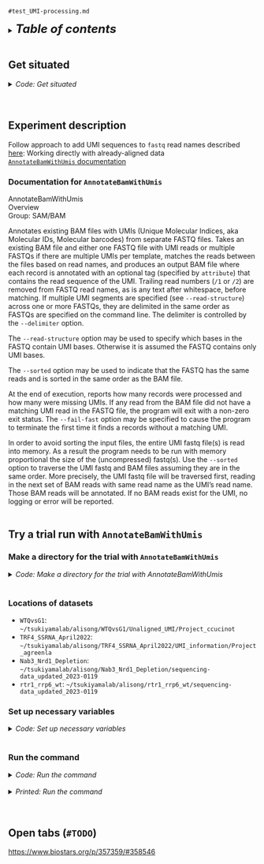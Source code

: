
`#test_UMI-processing.md`

<details>
<summary><b><font size="+2"><i>Table of contents</i></font></b></summary>
<!-- MarkdownTOC -->

1. [Get situated](#get-situated)
1. [Experiment description](#experiment-description)
    1. [Documentation for `AnnotateBamWithUmis`](#documentation-for-annotatebamwithumis)
1. [Try a trial run with `AnnotateBamWithUmis`](#try-a-trial-run-with-annotatebamwithumis)
    1. [Make a directory for the trial with `AnnotateBamWithUmis`](#make-a-directory-for-the-trial-with-annotatebamwithumis)
    1. [Locations of datasets](#locations-of-datasets)
    1. [Set up necessary variables](#set-up-necessary-variables)
    1. [Run the command](#run-the-command)
1. [Open tabs \(`#TODO`\)](#open-tabs-todo)

<!-- /MarkdownTOC -->
</details>
<br />

<a id="get-situated"></a>
## Get situated
<details>
<summary><i>Code: Get situated</i></summary>

```bash
#!/bin/bash
#DONTRUN

grabnode  # 1 core, 100, 200, or 750 GB memory, then default settings

transcriptome && \
    {
        cd results/2023-0115 \
            || echo "cd'ing failed; check on this..."
    }

source activate Trinity_env
```
</details>
<br />
<br />

<a id="experiment-description"></a>
## Experiment description
Follow approach to add UMI sequences to `fastq` read names described [here](https://www.biostars.org/p/357359/#358546): Working directly with already-aligned data  
[`AnnotateBamWithUmis` documentation](https://fulcrumgenomics.github.io/fgbio/tools/latest/AnnotateBamWithUmis.html)

<a id="documentation-for-annotatebamwithumis"></a>
### Documentation for `AnnotateBamWithUmis`
AnnotateBamWithUmis  
Overview  
Group: SAM/BAM

Annotates existing BAM files with UMIs (Unique Molecular Indices, aka Molecular IDs, Molecular barcodes) from separate FASTQ files. Takes an existing BAM file and either one FASTQ file with UMI reads or multiple FASTQs if there are multiple UMIs per template, matches the reads between the files based on read names, and produces an output BAM file where each record is annotated with an optional tag (specified by `attribute`) that contains the read sequence of the UMI. Trailing read numbers (`/1` or `/2`) are removed from FASTQ read names, as is any text after whitespace, before matching. If multiple UMI segments are specified (see `--read-structure`) across one or more FASTQs, they are delimited in the same order as FASTQs are specified on the command line. The delimiter is controlled by the `--delimiter` option.

The `--read-structure` option may be used to specify which bases in the FASTQ contain UMI bases. Otherwise it is assumed the FASTQ contains only UMI bases.

The `--sorted` option may be used to indicate that the FASTQ has the same reads and is sorted in the same order as the BAM file.

At the end of execution, reports how many records were processed and how many were missing UMIs. If any read from the BAM file did not have a matching UMI read in the FASTQ file, the program will exit with a non-zero exit status. The `--fail-fast` option may be specified to cause the program to terminate the first time it finds a records without a matching UMI.

In order to avoid sorting the input files, the entire UMI fastq file(s) is read into memory. As a result the program needs to be run with memory proportional the size of the (uncompressed) fastq(s). Use the `--sorted` option to traverse the UMI fastq and BAM files assuming they are in the same order. More precisely, the UMI fastq file will be traversed first, reading in the next set of BAM reads with same read name as the UMI’s read name. Those BAM reads will be annotated. If no BAM reads exist for the UMI, no logging or error will be reported.
<br />
<br />

<a id="try-a-trial-run-with-annotatebamwithumis"></a>
## Try a trial run with `AnnotateBamWithUmis`
<a id="make-a-directory-for-the-trial-with-annotatebamwithumis"></a>
### Make a directory for the trial with `AnnotateBamWithUmis`
<details>
<summary><i>Code: Make a directory for the trial with AnnotateBamWithUmis</i></summary>

```bash
#!/bin/bash
#DONTRUN #CONTINUE

mkdir test_UMI-processing_AnnotateBamWithUmis
```
</details>
<br />

<a id="locations-of-datasets"></a>
### Locations of datasets
- `WTQvsG1`: `~/tsukiyamalab/alisong/WTQvsG1/Unaligned_UMI/Project_ccucinot`
- `TRF4_SSRNA_April2022`: `~/tsukiyamalab/alisong/TRF4_SSRNA_April2022/UMI_information/Project_agreenla`
- `Nab3_Nrd1_Depletion`: `~/tsukiyamalab/alisong/Nab3_Nrd1_Depletion/sequencing-data_updated_2023-0119`
- `rtr1_rrp6_wt`: `~/tsukiyamalab/alisong/rtr1_rrp6_wt/sequencing-data_updated_2023-0119`

<a id="set-up-necessary-variables"></a>
### Set up necessary variables
<details>
<summary><i>Code: Set up necessary variables</i></summary>

```bash
#!/bin/bash
#DONTRUN #CONTINUE

p_bam="${HOME}/tsukiyamalab/kalavatt/2022_transcriptome-construction/results/2023-0115/bams/unmapped-w/SC_KL_20S"
f_bam="5782_Q_IN_S8.multi-10.bam"

p_fq="${HOME}/tsukiyamalab/alisong/WTQvsG1/Unaligned_UMI/Project_ccucinot"
f_fq="5782_Q_IN_S8_R2_001.fastq.gz"

p_out="./test_UMI-processing_AnnotateBamWithUmis"
f_out="5782_Q_IN_S8.Aligned.sortedByCoord.out.w-UMIs.bam"

echo "${p_bam}"
echo "${f_bam}"
echo "${p_fq}"
echo "${f_fq}"
echo "${p_out}"
echo "${f_out}"

., "${p_bam}/${f_bam}"
., "${p_fq}/${f_fq}"
```
</details>
<br />

<a id="run-the-command"></a>
### Run the command
<details>
<summary><i>Code: Run the command</i></summary>

```bash
#!/bin/bash
#DONTRUN #CONTINUE

fgbio AnnotateBamWithUmis --help
fgbio AnnotateBamWithUmis \
    --input="${p_bam}/${f_bam}" \
    --fastq="${p_fq}/${f_fq}" \
    --output="${p_out}/${f_out}"
```
</details>
<br />

<details>
<summary><i>Printed: Run the command</i></summary>

For `grabnode` with 1 core, 100 GB memory, and default settings
```txt
❯ fgbio AnnotateBamWithUmis \
>     --input="${p_bam}/${f_bam}" \
>     --fastq="${p_fq}/${f_fq}" \
>     --output="${p_out}/${f_out}"
[2023/01/27 16:13:12 | FgBioMain | Info] Executing AnnotateBamWithUmis from fgbio version 1.3.0 as kalavatt@gizmok33 on JRE 11.0.13+7-b1751.21 with snappy, IntelInflater, and IntelDeflater
[2023/01/27 16:13:12 | AnnotateBamWithUmis | Info] Reading in UMIs from FASTQ.
[2023/01/27 16:16:49 | FgBioMain | Info] AnnotateBamWithUmis failed. Elapsed time: 3.66 minutes.
Exception in thread "main" java.lang.OutOfMemoryError: Java heap space
    at java.base/java.lang.StringUTF16.compress(StringUTF16.java:160)
    at java.base/java.lang.String.<init>(String.java:3214)
    at java.base/java.lang.String.<init>(String.java:276)
    at java.base/java.io.BufferedReader.readLine(BufferedReader.java:358)
    at java.base/java.io.BufferedReader.readLine(BufferedReader.java:392)
    at scala.io.BufferedSource$BufferedLineIterator.hasNext(BufferedSource.scala:73)
    at scala.collection.Iterator$SliceIterator.hasNext(Iterator.scala:1219)
    at scala.collection.immutable.List.prependedAll(List.scala:155)
    at scala.collection.IterableOnceOps.toList(IterableOnce.scala:1258)
    at scala.collection.IterableOnceOps.toList$(IterableOnce.scala:1258)
    at scala.collection.AbstractIterator.toList(Iterator.scala:1279)
    at com.fulcrumgenomics.fastq.FastqSource.fetchNextRecord(FastqSource.scala:101)
    at com.fulcrumgenomics.fastq.FastqSource.$anonfun$next$8(FastqSource.scala:94)
    at com.fulcrumgenomics.fastq.FastqSource$$Lambda$397/0x00000001005a8c40.apply$mcV$sp(Unknown Source)
    at com.fulcrumgenomics.commons.CommonsDef.yieldAndThen(CommonsDef.scala:74)
    at com.fulcrumgenomics.commons.CommonsDef.yieldAndThen$(CommonsDef.scala:72)
    at com.fulcrumgenomics.commons.CommonsDef$.yieldAndThen(CommonsDef.scala:422)
    at com.fulcrumgenomics.fastq.FastqSource.next(FastqSource.scala:94)
    at com.fulcrumgenomics.fastq.FastqSource.next(FastqSource.scala:84)
    at scala.collection.Iterator$$anon$9.next(Iterator.scala:575)
    at scala.collection.mutable.Growable.addAll(Growable.scala:62)
    at scala.collection.mutable.Growable.addAll$(Growable.scala:59)
    at scala.collection.immutable.MapBuilderImpl.addAll(Map.scala:683)
    at scala.collection.immutable.Map$.from(Map.scala:634)
    at scala.collection.IterableOnceOps.toMap(IterableOnce.scala:1263)
    at scala.collection.IterableOnceOps.toMap$(IterableOnce.scala:1262)
    at scala.collection.AbstractIterator.toMap(Iterator.scala:1279)
    at com.fulcrumgenomics.umi.AnnotateBamWithUmis.execute(AnnotateBamWithUmis.scala:81)
    at com.fulcrumgenomics.cmdline.FgBioMain.makeItSo(FgBioMain.scala:110)
    at com.fulcrumgenomics.cmdline.FgBioMain.makeItSoAndExit(FgBioMain.scala:86)
    at com.fulcrumgenomics.cmdline.FgBioMain$.main(FgBioMain.scala:50)
    at com.fulcrumgenomics.cmdline.FgBioMain.main(FgBioMain.scala)
```

For `grabnode` with 1 core, 200 GB memory, and default settings
```txt
❯ fgbio AnnotateBamWithUmis \
>     --input="${p_bam}/${f_bam}" \
>     --fastq="${p_fq}/${f_fq}" \
>     --output="${p_out}/${f_out}"
[2023/01/27 16:22:14 | FgBioMain | Info] Executing AnnotateBamWithUmis from fgbio version 1.3.0 as kalavatt@gizmok163 on JRE 11.0.13+7-b1751.21 with snappy, IntelInflater, and IntelDeflater
[2023/01/27 16:22:14 | AnnotateBamWithUmis | Info] Reading in UMIs from FASTQ.
[2023/01/27 16:25:45 | FgBioMain | Info] AnnotateBamWithUmis failed. Elapsed time: 3.55 minutes.
Exception in thread "main" java.lang.OutOfMemoryError: Java heap space
    at scala.collection.immutable.List.prependedAll(List.scala:156)
    at scala.collection.IterableOnceOps.toList(IterableOnce.scala:1258)
    at scala.collection.IterableOnceOps.toList$(IterableOnce.scala:1258)
    at scala.collection.AbstractIterator.toList(Iterator.scala:1279)
    at com.fulcrumgenomics.fastq.FastqSource.fetchNextRecord(FastqSource.scala:101)
    at com.fulcrumgenomics.fastq.FastqSource.$anonfun$next$8(FastqSource.scala:94)
    at com.fulcrumgenomics.fastq.FastqSource$$Lambda$397/0x00000001005a8c40.apply$mcV$sp(Unknown Source)
    at com.fulcrumgenomics.commons.CommonsDef.yieldAndThen(CommonsDef.scala:74)
    at com.fulcrumgenomics.commons.CommonsDef.yieldAndThen$(CommonsDef.scala:72)
    at com.fulcrumgenomics.commons.CommonsDef$.yieldAndThen(CommonsDef.scala:422)
    at com.fulcrumgenomics.fastq.FastqSource.next(FastqSource.scala:94)
    at com.fulcrumgenomics.fastq.FastqSource.next(FastqSource.scala:84)
    at scala.collection.Iterator$$anon$9.next(Iterator.scala:575)
    at scala.collection.mutable.Growable.addAll(Growable.scala:62)
    at scala.collection.mutable.Growable.addAll$(Growable.scala:59)
    at scala.collection.immutable.MapBuilderImpl.addAll(Map.scala:683)
    at scala.collection.immutable.Map$.from(Map.scala:634)
    at scala.collection.IterableOnceOps.toMap(IterableOnce.scala:1263)
    at scala.collection.IterableOnceOps.toMap$(IterableOnce.scala:1262)
    at scala.collection.AbstractIterator.toMap(Iterator.scala:1279)
    at com.fulcrumgenomics.umi.AnnotateBamWithUmis.execute(AnnotateBamWithUmis.scala:81)
    at com.fulcrumgenomics.cmdline.FgBioMain.makeItSo(FgBioMain.scala:110)
    at com.fulcrumgenomics.cmdline.FgBioMain.makeItSoAndExit(FgBioMain.scala:86)
    at com.fulcrumgenomics.cmdline.FgBioMain$.main(FgBioMain.scala:50)
    at com.fulcrumgenomics.cmdline.FgBioMain.main(FgBioMain.scala)
```

For `grabnode` with 1 core, 750 GB memory, and default settings
```txt
❯ fgbio AnnotateBamWithUmis \
>     --input="${p_bam}/${f_bam}" \
>     --fastq="${p_fq}/${f_fq}" \
>     --output="${p_out}/${f_out}"
[2023/01/27 16:30:22 | FgBioMain | Info] Executing AnnotateBamWithUmis from fgbio version 1.3.0 as kalavatt@gizmok15 on JRE 11.0.13+7-b1751.21 with snappy, IntelInflater, and IntelDeflater
[2023/01/27 16:30:22 | AnnotateBamWithUmis | Info] Reading in UMIs from FASTQ.
[2023/01/27 16:33:45 | FgBioMain | Info] AnnotateBamWithUmis failed. Elapsed time: 3.42 minutes.
Exception in thread "main" java.lang.OutOfMemoryError: Java heap space
    at scala.collection.immutable.List.prependedAll(List.scala:156)
    at scala.collection.IterableOnceOps.toList(IterableOnce.scala:1258)
    at scala.collection.IterableOnceOps.toList$(IterableOnce.scala:1258)
    at scala.collection.AbstractIterator.toList(Iterator.scala:1279)
    at com.fulcrumgenomics.fastq.FastqSource.fetchNextRecord(FastqSource.scala:101)
    at com.fulcrumgenomics.fastq.FastqSource.$anonfun$next$8(FastqSource.scala:94)
    at com.fulcrumgenomics.fastq.FastqSource$$Lambda$397/0x00000001005a8c40.apply$mcV$sp(Unknown Source)
    at com.fulcrumgenomics.commons.CommonsDef.yieldAndThen(CommonsDef.scala:74)
    at com.fulcrumgenomics.commons.CommonsDef.yieldAndThen$(CommonsDef.scala:72)
    at com.fulcrumgenomics.commons.CommonsDef$.yieldAndThen(CommonsDef.scala:422)
    at com.fulcrumgenomics.fastq.FastqSource.next(FastqSource.scala:94)
    at com.fulcrumgenomics.fastq.FastqSource.next(FastqSource.scala:84)
    at scala.collection.Iterator$$anon$9.next(Iterator.scala:575)
    at scala.collection.mutable.Growable.addAll(Growable.scala:62)
    at scala.collection.mutable.Growable.addAll$(Growable.scala:59)
    at scala.collection.immutable.MapBuilderImpl.addAll(Map.scala:683)
    at scala.collection.immutable.Map$.from(Map.scala:634)
    at scala.collection.IterableOnceOps.toMap(IterableOnce.scala:1263)
    at scala.collection.IterableOnceOps.toMap$(IterableOnce.scala:1262)
    at scala.collection.AbstractIterator.toMap(Iterator.scala:1279)
    at com.fulcrumgenomics.umi.AnnotateBamWithUmis.execute(AnnotateBamWithUmis.scala:81)
    at com.fulcrumgenomics.cmdline.FgBioMain.makeItSo(FgBioMain.scala:110)
    at com.fulcrumgenomics.cmdline.FgBioMain.makeItSoAndExit(FgBioMain.scala:86)
    at com.fulcrumgenomics.cmdline.FgBioMain$.main(FgBioMain.scala:50)
    at com.fulcrumgenomics.cmdline.FgBioMain.main(FgBioMain.scala)
```
</details>
<br />
<br />

<a id="open-tabs-todo"></a>
## Open tabs (`#TODO`)
https://www.biostars.org/p/357359/#358546
